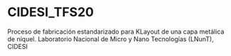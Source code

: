 # CIDESI_TFS20
Proceso de fabricación estandarizado para KLayout de una capa metálica de níquel. Laboratorio Nacional de Micro y Nano Tecnologías (LNunT), CIDESI
